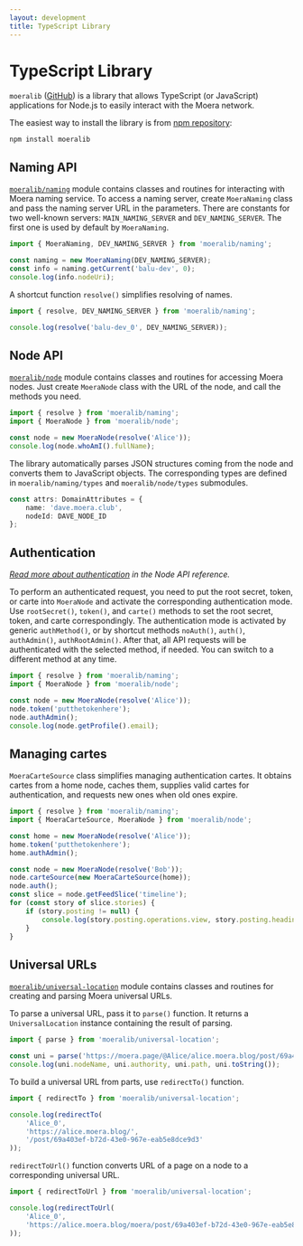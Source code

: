 ```yaml
---
layout: development
title: TypeScript Library
---
```


# TypeScript Library

`moeralib` ([GitHub][1]) is a library that allows TypeScript (or JavaScript)
applications for Node.js to easily interact with the Moera network.

The easiest way to install the library is from [npm repository][2]:

```
npm install moeralib
```

## Naming API

<code><a href="naming.html">moeralib/naming</a></code> module contains classes and
routines for interacting with Moera naming service. To access a naming server, create
`MoeraNaming` class and pass the naming server URL in the parameters. There are
constants for two well-known servers: `MAIN_NAMING_SERVER` and `DEV_NAMING_SERVER`.
The first one is used by default by `MoeraNaming`.

```typescript
import { MoeraNaming, DEV_NAMING_SERVER } from 'moeralib/naming';

const naming = new MoeraNaming(DEV_NAMING_SERVER);
const info = naming.getCurrent('balu-dev', 0);
console.log(info.nodeUri);
```

A shortcut function `resolve()` simplifies resolving of names.

```typescript
import { resolve, DEV_NAMING_SERVER } from 'moeralib/naming'; 

console.log(resolve('balu-dev_0', DEV_NAMING_SERVER));
```

## Node API

<code><a href="node.html">moeralib/node</a></code> module contains classes and
routines for accessing Moera nodes. Just create `MoeraNode` class with the URL of
the node, and call the methods you need.

```typescript
import { resolve } from 'moeralib/naming';
import { MoeraNode } from 'moeralib/node'; 

const node = new MoeraNode(resolve('Alice'));
console.log(node.whoAmI().fullName);
```

The library automatically parses JSON structures coming from the node and
converts them to JavaScript objects. The corresponding types are defined in
`moeralib/naming/types` and `moeralib/node/types` submodules.

```typescript
const attrs: DomainAttributes = {
    name: 'dave.moera.club',
    nodeId: DAVE_NODE_ID
};
```

## Authentication

_[Read more about authentication][3] in the Node API reference._

To perform an authenticated request, you need to put the root secret, token, or carte
into `MoeraNode` and activate the corresponding authentication mode. Use
`rootSecret()`, `token()`, and `carte()` methods to set the root secret, token, and
carte correspondingly. The authentication mode is activated by generic
`authMethod()`, or by shortcut methods `noAuth()`, `auth()`, `authAdmin()`,
`authRootAdmin()`. After that, all API requests will be authenticated with
the selected method, if needed. You can switch to a different method at any time.

```typescript
import { resolve } from 'moeralib/naming';
import { MoeraNode } from 'moeralib/node';

const node = new MoeraNode(resolve('Alice'));
node.token('putthetokenhere');
node.authAdmin();
console.log(node.getProfile().email);
```

## Managing cartes

`MoeraCarteSource` class simplifies managing authentication cartes. It obtains cartes
from a home node, caches them, supplies valid cartes for authentication, and requests
new ones when old ones expire.

```typescript
import { resolve } from 'moeralib/naming';
import { MoeraCarteSource, MoeraNode } from 'moeralib/node';

const home = new MoeraNode(resolve('Alice'));
home.token('putthetokenhere');
home.authAdmin();

const node = new MoeraNode(resolve('Bob'));
node.carteSource(new MoeraCarteSource(home));
node.auth();
const slice = node.getFeedSlice('timeline');
for (const story of slice.stories) {
    if (story.posting != null) {
        console.log(story.posting.operations.view, story.posting.heading);
    }
}
```

## Universal URLs

<code><a href="universal_location.html">moeralib/universal-location</a></code>
module contains classes and routines for creating and parsing Moera universal
URLs.

To parse a universal URL, pass it to `parse()` function. It returns a
`UniversalLocation` instance containing the result of parsing.

```typescript
import { parse } from 'moeralib/universal-location';

const uni = parse('https://moera.page/@Alice/alice.moera.blog/post/69a403ef-b72d-43e0-967e-eab5e8dce9d3');
console.log(uni.nodeName, uni.authority, uni.path, uni.toString());
```

To build a universal URL from parts, use `redirectTo()` function.

```typescript
import { redirectTo } from 'moeralib/universal-location';

console.log(redirectTo(
    'Alice_0',
    'https://alice.moera.blog/',
    '/post/69a403ef-b72d-43e0-967e-eab5e8dce9d3'
));
```

`redirectToUrl()` function converts URL of a page on a node to a corresponding
universal URL.

```typescript
import { redirectToUrl } from 'moeralib/universal-location';

console.log(redirectToUrl(
    'Alice_0',
    'https://alice.moera.blog/moera/post/69a403ef-b72d-43e0-967e-eab5e8dce9d3'
));
```

[1]: https://github.com/MoeraOrg/typescript-moeralib
[2]: https://www.npmjs.com/package/moeralib
[3]: /development/node-api/authentication.html
